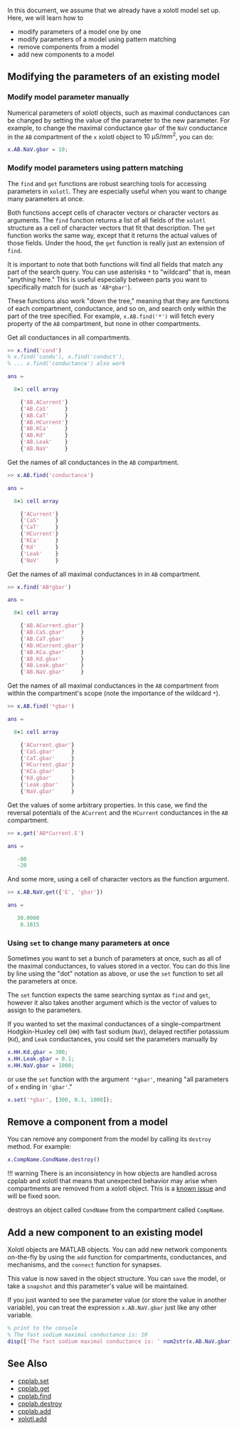 In this document, we assume that we already
have a xolotl model set up. Here, we will learn how to

* modify parameters of a model one by one
* modify parameters of a model using pattern matching
* remove components from a model
* add new components to a model


## Modifying the parameters of an existing model

### Modify model parameter manually

Numerical parameters of xolotl objects, such as maximal
conductances can be changed by setting the value of
the parameter to the new parameter. For example, to
change the maximal conductance `gbar` of the `NaV`
conductance in the `AB` compartment of the `x` xolotl
object to $10~\mathrm{\mu S / mm^2}$, you can do:

```matlab
x.AB.NaV.gbar = 10;
```

### Modify model parameters using pattern matching


The `find` and `get` functions are robust searching tools for accessing parameters in `xolotl`. They are especially useful when you want to change many parameters at once.

Both functions accept cells of character vectors or character vectors as arguments. The `find` function returns a list of all fields of the `xolotl` structure as a cell of character vectors that fit that description. The `get` function works the same way, except that it returns the actual values of those fields. Under the hood, the `get` function is really just an extension of `find`.

It is important to note that both functions will find all fields that match any part of the search query. You can use asterisks `*` to "wildcard" that is, mean "anything here." This is useful especially between parts you want to specifically match for (such as `'AB*gbar'`).

These functions also work "down the tree," meaning that they are functions of each compartment, conductance, and so on, and search only within the part of the tree specified. For example, `x.AB.find('*')` will fetch every property of the `AB` compartment, but none in other compartments.

Get all conductances in all compartments.
```matlab
>> x.find('cond') 
% x.find('condu'), x.find('conduct'), 
% ... x.find('conductance') also work 

ans =

  8×1 cell array

    {'AB.ACurrent'}
    {'AB.CaS'     }
    {'AB.CaT'     }
    {'AB.HCurrent'}
    {'AB.KCa'     }
    {'AB.Kd'      }
    {'AB.Leak'    }
    {'AB.NaV'     }
```

Get the names of all conductances in the `AB` compartment.

```matlab
>> x.AB.find('conductance')

ans =

  8×1 cell array

    {'ACurrent'}
    {'CaS'     }
    {'CaT'     }
    {'HCurrent'}
    {'KCa'     }
    {'Kd'      }
    {'Leak'    }
    {'NaV'     }
```

Get the names of all maximal conductances in in `AB` compartment.

```matlab
>> x.find('AB*gbar')

ans =

  8×1 cell array

    {'AB.ACurrent.gbar'}
    {'AB.CaS.gbar'     }
    {'AB.CaT.gbar'     }
    {'AB.HCurrent.gbar'}
    {'AB.KCa.gbar'     }
    {'AB.Kd.gbar'      }
    {'AB.Leak.gbar'    }
    {'AB.NaV.gbar'     }
```

Get the names of all maximal conductances in the `AB` compartment from within the compartment's scope (note the importance of the wildcard `*`).

```matlab
>> x.AB.find('*gbar')

ans =

  8×1 cell array

    {'ACurrent.gbar'}
    {'CaS.gbar'     }
    {'CaT.gbar'     }
    {'HCurrent.gbar'}
    {'KCa.gbar'     }
    {'Kd.gbar'      }
    {'Leak.gbar'    }
    {'NaV.gbar'     }
```

Get the values of some arbitrary properties. In this case, we find the reversal
potentials of the `ACurrent` and the `HCurrent` conductances in the `AB` compartment.

```matlab
>> x.get('AB*Current.E')

ans =

   -80
   -20
```

And some more, using a cell of character vectors as the function argument.

```matlab
>> x.AB.NaV.get({'E', 'gbar'})

ans =

   30.0000
    0.1815
```

### Using `set` to change many parameters at once
Sometimes you want to set a bunch of parameters at once, such as all of the maximal
conductances, to values stored in a vector. You can do this line by line using
the "dot" notation as above, or use the `set` function to set all the parameters
at once.

The `set` function expects the same searching syntax as `find` and `get`, however
it also takes another argument which is the vector of values to assign to the
parameters.

If you wanted to set the maximal conductances of a single-compartment Hodgkin-Huxley
cell (`HH`) with fast sodium (`NaV`), delayed rectifier potassium (`Kd`), and `Leak`
conductances, you could set the parameters manually by

```matlab
x.HH.Kd.gbar = 300;
x.HH.Leak.gbar = 0.1;
x.HH.NaV.gbar = 1000;
```

or use the `set` function with the argument `'*gbar'`, meaning "all parameters of `x` ending
in `'gbar'`."

```matlab
x.set('*gbar', [300, 0.1, 1000]);
```


## Remove a component from a model

You can remove any component from the model by calling its `destroy` method. For example:

```matlab
x.CompName.CondName.destroy()
```

!!! warning
    There is an inconsistency in how objects are handled across cpplab and xolotl that means that unexpected behavior may arise when compartments are removed from a xolotl object. This is a [known issue](https://github.com/sg-s/xolotl/issues/329) and will be fixed soon.

destroys an object called `CondName` from the compartment called `CompName`.

## Add a new component to an existing model

Xolotl objects are MATLAB objects. You can add new network components on-the-fly
by using the `add` function for compartments, conductances, and mechanisms, and
the `connect` function for synapses.



This value is now saved in the object structure. You can `save` the model, or
take a `snapshot` and this parameter's value will be maintained.

If you just wanted to see the parameter value (or store the value in another variable),
you can treat the expression `x.AB.NaV.gbar` just like any other variable.

```matlab
% print to the console
% The fast sodium maximal conductance is: 10
disp(['The fast sodium maximal conductance is: ' num2str(x.AB.NaV.gbar)])
```


## See Also

* [cpplab.set](https://xolotl.readthedocs.io/en/master/reference/cpplab-methods/#set)
* [cpplab.get](https://xolotl.readthedocs.io/en/master/reference/cpplab-methods/#get)
* [cpplab.find](https://xolotl.readthedocs.io/en/master/reference/cpplab-methods/#find)
* [cpplab.destroy](https://xolotl.readthedocs.io/en/master/reference/cpplab-methods/#destroy)
* [cpplab.add](https://xolotl.readthedocs.io/en/master/reference/cpplab-methods/#add)
* [xolotl.add](https://xolotl.readthedocs.io/en/master/reference/xolotl-methods/#add)